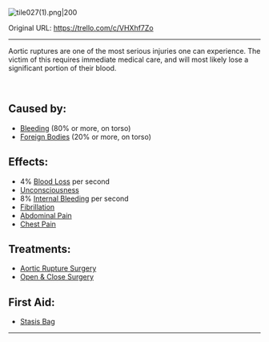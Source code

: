 ![tile027(1).png\|200](/Torso/Aortic%20Rupture%20-%20Attachments/6718845db30472d958dd7cf4.png)

Original URL: https://trello.com/c/VHXhf7Zo

---

Aortic ruptures are one of the most serious injuries one can experience. The victim of this requires immediate medical care, and will most likely lose a significant portion of their blood.

‌

## Caused by:

- [Bleeding](../Any%20bodypart/Bleeding.md) (80% or more, on torso)
- [Foreign Bodies](../Any%20bodypart/Foreign%20Bodies.md) (20% or more, on torso)

## Effects:

- 4% [Blood Loss](../Blood/Blood%20Loss.md) per second
- [Unconsciousness](../Head_Brain/Unconsciousness.md)
- 8% [Internal Bleeding](Internal%20Bleeding.md) per second
- [Fibrillation](../Heart/Fibrillation.md)
- [Abdominal Pain](../Symptoms/Abdominal%20Pain.md)
- [Chest Pain](../Symptoms/Chest%20Pain.md)

## Treatments:

- [Aortic Rupture Surgery](../Procedures/Aortic%20Rupture%20Surgery.md)
- [Open & Close Surgery](../Procedures/Open%20&%20Close%20Surgery.md)

## First Aid:

- [Stasis Bag](../Items/Stasis%20Bag.md)

---

